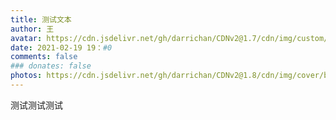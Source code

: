 ```yaml
---
title: 测试文本
author: 王
avatar: https://cdn.jsdelivr.net/gh/darrichan/CDNv2@1.7/cdn/img/custom/avatar.png
date: 2021-02-19 19：#0
comments: false
### donates: false
photos: https://cdn.jsdelivr.net/gh/darrichan/CDNv2@1.8/cdn/img/cover/bgc3.jpg
---
```

测试测试测试 